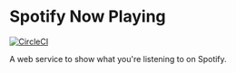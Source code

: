 # Spotify Now Playing

[![CircleCI](https://circleci.com/gh/RealOrangeOne/spotify-now-playing.svg?style=svg)](https://circleci.com/gh/RealOrangeOne/spotify-now-playing)


A web service to show what you're listening to on Spotify.
